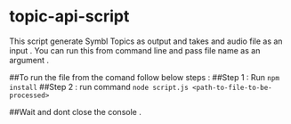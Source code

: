 # topic-api-script
This script generate Symbl Topics as output and takes and audio file as an input . You can run this from command line and pass file name as an argument .





##To run the file from the comand follow below steps :
##Step 1 : Run `npm install` 
##Step 2 : run command `node script.js <path-to-file-to-be-processed>`

##Wait and dont close the console .
